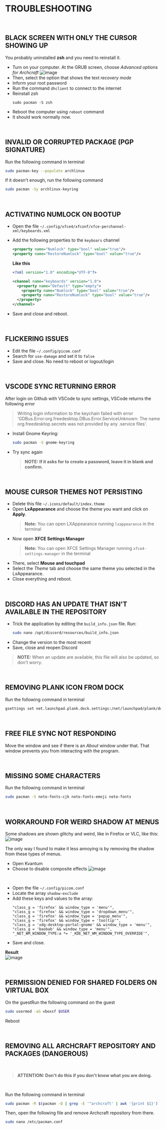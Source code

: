# TROUBLESHOOTING
<br>

## BLACK SCREEN WITH ONLY THE CURSOR SHOWING UP
You probably uninstalled **zsh** and you need to reinstall it.

*  Turn on your computer. At the GRUB screen, choose *Advanced options for Archcraft*
   ![image](https://user-images.githubusercontent.com/49572917/185158203-9d7ce680-8e81-4687-b659-248a609c4907.png)
   <br>
*  Then, select the option that shows the text *recovery mode*
*  Inform your root password
*  Run the command `dhclient` to connect to the internet
*  Reinstall zsh
   ```
   sudo pacman -S zsh
   ```
*  Reboot the computer using `reboot` command
*  It should work normally now.


<br>

## INVALID OR CORRUPTED PACKAGE (PGP SIGNATURE)

Run the following command in terminal
```zsh
sudo pacman-key --populate archlinux
```

If it doesn't enough, run the following command
```zsh
sudo pacman -Sy archlinux-keyring
```

<br>

## ACTIVATING NUMLOCK ON BOOTUP

* Open the file `~/.config/xfce4/xfconf/xfce-perchannel-xml/keyboards.xml`
* Add the following properties to the `keyboars` channel
  ```xml
  <property name="Numlock" type="bool" value="true"/>
  <property name="RestoreNumlock" type="bool" value="true"/>
  ```
  
  **Like this**
  ```xml
  <?xml version="1.0" encoding="UTF-8"?>

  <channel name="keyboards" version="1.0">
    <property name="Default" type="empty">
      <property name="Numlock" type="bool" value="true"/>
      <property name="RestoreNumlock" type="bool" value="true"/>
    </property>
  </channel>
  ```
* Save and close and reboot.

<br>

## FLICKERING ISSUES

* Edit the file `~/.config/picom.conf`
* Search for `use-damage` and set it to `false`
* Save and close. No need  to reboot or logout/login

<br>


## VSCODE SYNC RETURNING ERROR

After login on Github with VSCode to sync settings, VSCode returns the following error

> Writing login information to the keychain failed with error 'GDBus.Error:org.freedesktop.DBus.Error.ServiceUnknown: The name org.freedesktop.secrets was not provided by any .service files'.

* Install Gnome Keyring:
  ```zsh
  sudo pacman -S gnome-keyring 
  ```
  
* Try sync again
  > **NOTE: If it asks for to create a password, leave it in blank and confirm.**

<br>

## MOUSE CURSOR THEMES NOT PERSISTING

* Delete this file `~/.icons/default/index.theme`
* Open **LxAppearance** and choose the theme you want and click on **__Apply__**.<br>
  > **Note:** You can open LXAppearance running `lxappearance` in the terminal
* Now open **XFCE Settings Manager**<br>
  > **Note:** You can open XFCE Settings Manager running `xfce4-settings-manager` in the terminal
* There, select **Mouse and touchpad**
* Select the *Theme* tab and choose the same theme you selected in the LxAppearance.
* Close everything and reboot.

<br>

## DISCORD HAS AN UPDATE THAT ISN'T AVAILABLE IN THE REPOSITORY

* Trick the application by editing the `build_info.json` file. Run:
  ```zsh
  sudo nano /opt/discord/resources/build_info.json
  ```
* Change the version to the most recent
* Save, close and reopen Discord

> **NOTE:** When an update are available, this file will also be updated, so don't worry.

<br>

## REMOVING PLANK ICON FROM DOCK

Run the following command in terminal
```zsh
gsettings set net.launchpad.plank.dock.settings:/net/launchpad/plank/docks/dock1/ show-dock-item false
```

<br>

## FREE FILE SYNC NOT RESPONDING

Move the window and see if there is an *About* window under that. That window prevents you from interacting with the program.

<br>

## MISSING SOME CHARACTERS

Run the following command in terminal
```zsh
sudo pacman -S noto-fonts-cjk noto-fonts-emoji noto-fonts
```

<br>

## WORKAROUND FOR WEIRD SHADOW AT MENUS

Some shadows are shown glitchy and weird, like in Firefox or VLC, like this:
<br>
![image](https://user-images.githubusercontent.com/49572917/183482988-21409a4d-938e-4790-9377-b0e33c9af5c2.png)

The only way I found to make it less annoying is by removing the shadow from these types of menus.

* Open Kvantum
* Choose to disable composite effects
  ![image](https://user-images.githubusercontent.com/49572917/183791230-1a71118c-363b-4840-a275-917484b045c9.png)
<br>

* Open the file `~/.config/picom.conf`
* Locate the array `shadow-exclude`
* Add these keys and values to the array:
  ```
  "class_g = 'firefox' && window_type = 'menu'",
  "class_g = 'firefox' && window_type = 'dropdown_menu'",
  "class_g = 'firefox' && window_type = 'popup_menu'",
  "class_g = 'firefox' && window_type = 'tooltip'",
  "class_g = 'xdg-desktop-portal-gnome' && window_type = 'menu'",
  "class_g = 'baobab' && window_type = 'menu'",
  "_NET_WM_WINDOW_TYPE:a *= '_KDE_NET_WM_WINDOW_TYPE_OVERRIDE'",
  ```
* Save and close.

**Result**
<br>
![image](https://user-images.githubusercontent.com/49572917/183483652-9884a0a7-68e2-4933-a42c-78532c287257.png)

<br>

## PERMISSION DENIED FOR SHARED FOLDERS ON VIRTUAL BOX

On the guestRun the following command on the guest
```bash
sudo usermod -aG vboxsf $USER
```

Reboot

<br>

## REMOVING ALL ARCHCRAFT REPOSITORY AND PACKAGES (DANGEROUS)
<br>

> **ATTENTION: Don't do this if you don't know what you are doing.**

<br>

Run the following command in terminal
```bash
sudo pacman -R $(pacman -Q | grep -E '^archcraft' | awk '{print $1}')
```

Then, open the following file and remove Archcraft repository from there.
```bash
sudo nano /etc/pacman.conf
```


